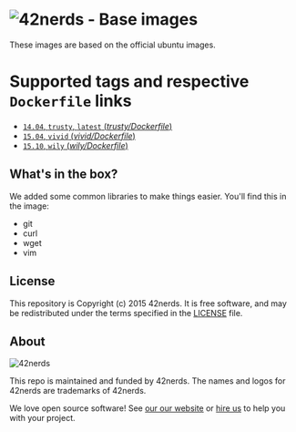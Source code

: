 # ![42nerds](https://42nerds.com/sites/56015d6106da30000100028a/assets/5626bb0ce3c2530001000000/Logo-42nerds-128.png) - Base images

These images are based on the official ubuntu images. 

# Supported tags and respective `Dockerfile` links

- [`14.04`, `trusty`, `latest` (*trusty/Dockerfile*)](https://github.com/42nerds/docker/blob/master/base/14.04/Dockerfile)
- [`15.04`, `vivid` (*vivid/Dockerfile*)](https://github.com/42nerds/docker/blob/master/base/15.04/Dockerfile)
- [`15.10`, `wily` (*wily/Dockerfile*)](https://github.com/42nerds/docker/blob/master/base/15.10/Dockerfile)


## What's in the box?

We added some common libraries to make things easier. You'll find this in the image:

* git
* curl
* wget
* vim

## License

This repository is Copyright (c) 2015 42nerds. It is free software, and may be
redistributed under the terms specified in the [LICENSE] file.

[LICENSE]: /LICENSE

## About

![42nerds](https://42nerds.com/sites/56015d6106da30000100028a/assets/5626bb0ce3c2530001000000/Logo-42nerds-128.png)

This repo is maintained and funded by 42nerds. The names and logos for
42nerds are trademarks of 42nerds.

We love open source software! See [our our website][website] or [hire us][hire] to help you with your project.

[website]: https://42nerds.com/?utm_source=github
[hire]: https://42nerds.com/contact?utm_source=github